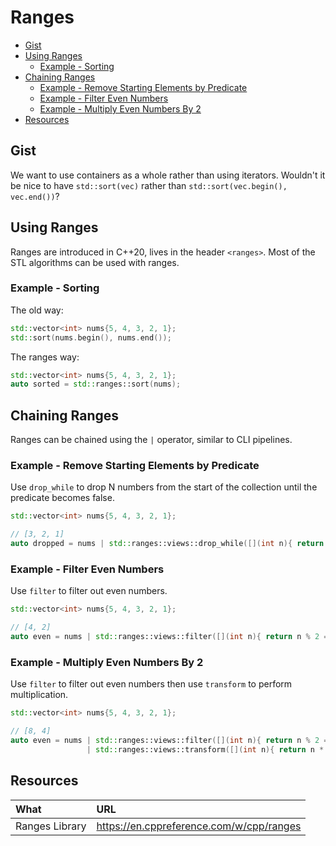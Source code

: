 # Ranges

- [Gist](#gist)
- [Using Ranges](#using-ranges)
    - [Example - Sorting](#example---sorting)
- [Chaining Ranges](#chaining-ranges)
    - [Example - Remove Starting Elements by Predicate](#example---remove-starting-elements-by-predicate)
    - [Example - Filter Even Numbers](#example---filter-even-numbers)
    - [Example - Multiply Even Numbers By 2](#example---multiply-even-numbers-by-2)
- [Resources](#resources)

## Gist
We want to use containers as a whole rather than using iterators. Wouldn't it be nice to have `std::sort(vec)` rather than `std::sort(vec.begin(), vec.end())`?

## Using Ranges
Ranges are introduced in C++20, lives in the header `<ranges>`. Most of the STL algorithms can be used with ranges.

### Example - Sorting
The old way:
```cpp
std::vector<int> nums{5, 4, 3, 2, 1};
std::sort(nums.begin(), nums.end());
```

The ranges way:
```cpp
std::vector<int> nums{5, 4, 3, 2, 1};
auto sorted = std::ranges::sort(nums);
```

## Chaining Ranges
Ranges can be chained using the `|` operator, similar to CLI pipelines.

### Example - Remove Starting Elements by Predicate
Use `drop_while` to drop N numbers from the start of the collection until the predicate becomes false.
```cpp
std::vector<int> nums{5, 4, 3, 2, 1};

// [3, 2, 1]
auto dropped = nums | std::ranges::views::drop_while([](int n){ return n > 3; });
```

### Example - Filter Even Numbers
Use `filter` to filter out even numbers.
```cpp
std::vector<int> nums{5, 4, 3, 2, 1};

// [4, 2]
auto even = nums | std::ranges::views::filter([](int n){ return n % 2 == 0; });
```

### Example - Multiply Even Numbers By 2
Use `filter` to filter out even numbers then use `transform` to perform multiplication.
```cpp
std::vector<int> nums{5, 4, 3, 2, 1};

// [8, 4]
auto even = nums | std::ranges::views::filter([](int n){ return n % 2 == 0; })
                 | std::ranges::views::transform([](int n){ return n * 2; });
```

## Resources
| What           | URL                                      |
| :------------- | :--------------------------------------- |
| Ranges Library | https://en.cppreference.com/w/cpp/ranges |
